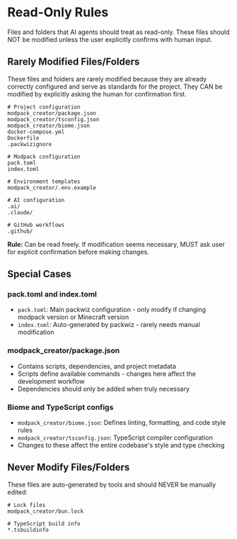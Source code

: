 # Read-Only Rules

Files and folders that AI agents should treat as read-only. These files should NOT be modified unless the user explicitly confirms with human input.

## Rarely Modified Files/Folders

These files and folders are rarely modified because they are already correctly configured and serve as standards for the project. They CAN be modified by explicitly asking the human for confirmation first.

```ignore
# Project configuration
modpack_creator/package.json
modpack_creator/tsconfig.json
modpack_creator/biome.json
docker-compose.yml
Dockerfile
.packwizignore

# Modpack configuration
pack.toml
index.toml

# Environment templates
modpack_creator/.env.example

# AI configuration
.ai/
.claude/

# GitHub workflows
.github/
```

**Rule:** Can be read freely. If modification seems necessary, MUST ask user for explicit confirmation before making changes.

## Special Cases

### pack.toml and index.toml
- `pack.toml`: Main packwiz configuration - only modify if changing modpack version or Minecraft version
- `index.toml`: Auto-generated by packwiz - rarely needs manual modification

### modpack_creator/package.json
- Contains scripts, dependencies, and project metadata
- Scripts define available commands - changes here affect the development workflow
- Dependencies should only be added when truly necessary

### Biome and TypeScript configs
- `modpack_creator/biome.json`: Defines linting, formatting, and code style rules
- `modpack_creator/tsconfig.json`: TypeScript compiler configuration
- Changes to these affect the entire codebase's style and type checking

## Never Modify Files/Folders

These files are auto-generated by tools and should NEVER be manually edited:

```ignore
# Lock files
modpack_creator/bun.lock

# TypeScript build info
*.tsbuildinfo
```

